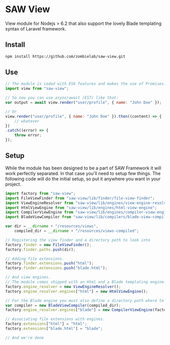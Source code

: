 # SAW View 

View module for Nodejs > 6.2 that also support the lovely Blade templating syntax of Laravel framework.

## Install

```bash
npm install https://github.com/zombielab/saw-view.git
```

## Use

```javascript
// The module is coded with ES6 features and makes the use of Promises.
import view from "saw-view";

// So now you can use async/await (ES7) like that:
var output = await view.render("user/profile", { name: "John Doe" });

// Or 
view.render("user/profile", { name: "John Doe" }).then((content) => {
	// whatever
})
.catch((error) => {
	throw error;
});
```

## Setup

While the module has been designed to be a part of SAW Framework it will work perfectly separated. 
In that case you'll need to setup few things. The following code will do the initial setup, 
so put it anywhere you want in your project.

```javascript
import factory from "saw-view";
import FileViewFinder from "saw-view/lib/finder/file-view-finder";
import ViewEngineResolver from "saw-view/lib/engines/view-engine-resolver";
import HtmlViewEngine from "saw-view/lib/engines/html-view-engine";
import CompilerViewEngine from "saw-view/lib/engines/compiler-view-engine";
import BladeViewCompiler from "saw-view/lib/compilers/blade-view-compiler";

var dir = __dirname + "/resources/views",
    compiled_dir = __dirname + "/resources/views-compiled";

// Registering the view finder and a directory path to look into
factory.finder = new FileViewFinder();
factory.finder.paths.push(dir);

// Adding file extensions.
factory.finder.extensions.push("html");
factory.finder.extensions.push("blade.html");

// And view engines.
// The module comes shipped with an Html and a Blade templating engine.
factory.engine_resolver = new ViewEngineResolver();
factory.engine_resolver.engines["html"] = new HtmlViewEngine();

// For the Blade engine you must also define a directory path where to store compiled views.
var compiler = new BladeViewCompiler(compiled_dir);
factory.engine_resolver.engines["blade"] = new CompilerViewEngine(factory, compiler);

// Associating file extensions with engines.
factory.extensions["html"] = "html";
factory.extensions["blade.html"] = "blade";

// And we're done 
```
